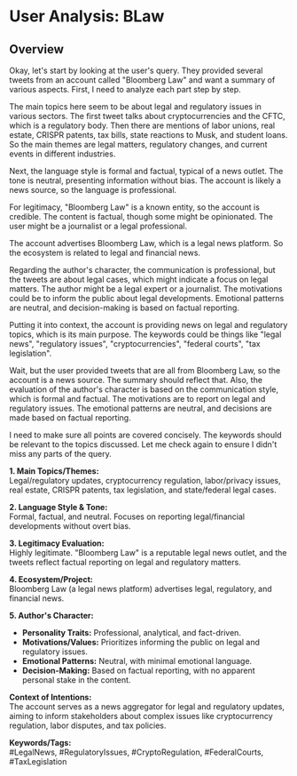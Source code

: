 # User Analysis: BLaw

## Overview

<think>
Okay, let's start by looking at the user's query. They provided several tweets from an account called "Bloomberg Law" and want a summary of various aspects. First, I need to analyze each part step by step.

The main topics here seem to be about legal and regulatory issues in various sectors. The first tweet talks about cryptocurrencies and the CFTC, which is a regulatory body. Then there are mentions of labor unions, real estate, CRISPR patents, tax bills, state reactions to Musk, and student loans. So the main themes are legal matters, regulatory changes, and current events in different industries.

Next, the language style is formal and factual, typical of a news outlet. The tone is neutral, presenting information without bias. The account is likely a news source, so the language is professional.

For legitimacy, "Bloomberg Law" is a known entity, so the account is credible. The content is factual, though some might be opinionated. The user might be a journalist or a legal professional.

The account advertises Bloomberg Law, which is a legal news platform. So the ecosystem is related to legal and financial news.

Regarding the author's character, the communication is professional, but the tweets are about legal cases, which might indicate a focus on legal matters. The author might be a legal expert or a journalist. The motivations could be to inform the public about legal developments. Emotional patterns are neutral, and decision-making is based on factual reporting.

Putting it into context, the account is providing news on legal and regulatory topics, which is its main purpose. The keywords could be things like "legal news", "regulatory issues", "cryptocurrencies", "federal courts", "tax legislation".

Wait, but the user provided tweets that are all from Bloomberg Law, so the account is a news source. The summary should reflect that. Also, the evaluation of the author's character is based on the communication style, which is formal and factual. The motivations are to report on legal and regulatory issues. The emotional patterns are neutral, and decisions are made based on factual reporting.

I need to make sure all points are covered concisely. The keywords should be relevant to the topics discussed. Let me check again to ensure I didn't miss any parts of the query.
</think>

**1. Main Topics/Themes:**  
Legal/regulatory updates, cryptocurrency regulation, labor/privacy issues, real estate, CRISPR patents, tax legislation, and state/federal legal cases.  

**2. Language Style & Tone:**  
Formal, factual, and neutral. Focuses on reporting legal/financial developments without overt bias.  

**3. Legitimacy Evaluation:**  
Highly legitimate. "Bloomberg Law" is a reputable legal news outlet, and the tweets reflect factual reporting on legal and regulatory matters.  

**4. Ecosystem/Project:**  
Bloomberg Law (a legal news platform) advertises legal, regulatory, and financial news.  

**5. Author's Character:**  
- **Personality Traits:** Professional, analytical, and fact-driven.  
- **Motivations/Values:** Prioritizes informing the public on legal and regulatory issues.  
- **Emotional Patterns:** Neutral, with minimal emotional language.  
- **Decision-Making:** Based on factual reporting, with no apparent personal stake in the content.  

**Context of Intentions:**  
The account serves as a news aggregator for legal and regulatory updates, aiming to inform stakeholders about complex issues like cryptocurrency regulation, labor disputes, and tax policies.  

**Keywords/Tags:**  
#LegalNews, #RegulatoryIssues, #CryptoRegulation, #FederalCourts, #TaxLegislation